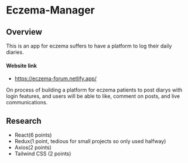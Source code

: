 # Eczema-Manager

## Overview
This is an app for eczema suffers to have a platform to log their daily diaries.

#### Website link

- https://eczema-forum.netlify.app/


On process of building a platform for eczema patients to post diarys with login features, and users will be able to like, comment on posts, and live communications.

## Research

- React(6 points)
- Redux(1 point, tedious for small projects so only used halfway)
- Axios(2 points)
- Tailwind CSS (2 points)




